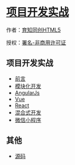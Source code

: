 # [项目开发实战]()

作者：[育知同创HTML5](http://www.yztcedu.com)

授权：<a rel="license" href="http://creativecommons.org/licenses/by-nc/4.0/">署名-非商用许可证</a>

## 项目开发实战

- [前言](#README)
- [模块化开发](#docs/basic/AMD)
- [AngularJs](#docs/basic/AngularJs)
- [Vue](#docs/basic/Vue)
- [React](#docs/basic/React)
- [混合式开发](#docs/basic/混合式开发)
- [微信小程序](#docs/basic/微信小程序)



## 其他
- [源码](http://github.com/yupeng528)

